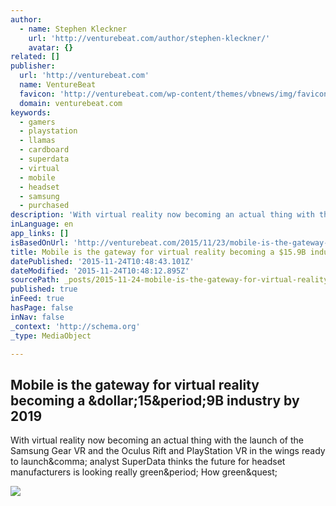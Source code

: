 ```yaml
---
author:
  - name: Stephen Kleckner
    url: 'http://venturebeat.com/author/stephen-kleckner/'
    avatar: {}
related: []
publisher:
  url: 'http://venturebeat.com'
  name: VentureBeat
  favicon: 'http://venturebeat.com/wp-content/themes/vbnews/img/favicon.ico'
  domain: venturebeat.com
keywords:
  - gamers
  - playstation
  - llamas
  - cardboard
  - superdata
  - virtual
  - mobile
  - headset
  - samsung
  - purchased
description: 'With virtual reality now becoming an actual thing with the launch of the Samsung Gear VR and the Oculus Rift and PlayStation VR in the wings ready to launch, analyst SuperData thinks the future for headset manufacturers is looking really green. How green?'
inLanguage: en
app_links: []
isBasedOnUrl: 'http://venturebeat.com/2015/11/23/mobile-is-the-gateway-for-virtual-reality-becoming-a-15-9b-industry-by-2019/'
title: Mobile is the gateway for virtual reality becoming a $15.9B industry by 2019
datePublished: '2015-11-24T10:48:43.101Z'
dateModified: '2015-11-24T10:48:12.895Z'
sourcePath: _posts/2015-11-24-mobile-is-the-gateway-for-virtual-reality-becoming-a-dollar159b.md
published: true
inFeed: true
hasPage: false
inNav: false
_context: 'http://schema.org'
_type: MediaObject

---
```

<article style=""><h1>Mobile is the gateway for virtual reality becoming a &amp;dollar;15&amp;period;9B industry by 2019</h1><p>With virtual reality now becoming an actual thing with the launch of the Samsung Gear VR and the Oculus Rift and PlayStation VR in the wings ready to launch&amp;comma; analyst SuperData thinks the future for headset manufacturers is looking really green&amp;period; How green&amp;quest;</p><img src="http://i0.wp.com/venturebeat.com/wp-content/uploads/2015/11/samsunggearvr-2.png?resize=1200%2C600" /></article>